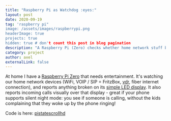 ```yaml
---
title: "Raspberry Pi as Watchdog :eyes:"
layout: post
date: 2020-09-19
tag: 'raspberry pi"
image: /assets/images/raspberrypi.png
headerImage: true
projects: true
hidden: true # don't count this post in blog pagination
description: "A Raspberry Pi (Zero) checks whether home network stuff behaves."
category: project
author: axel
externalLink: false
---
```


At home I have a [Raspberry Pi Zero](https://www.raspberrypi.org/products/raspberry-pi-zero/) that needs entertainment.
It's watching our home network devices (WiFi, VOIP / SIP = FritzBox, [vdr](https://www.vdr-portal.de/), fiber internet connection), and reports anything broken on its [simple LED display](https://shop.pimoroni.com/products/scroll-phat-hd?variant=2380803866634).
It also reports incoming calls visually over that display - great if your phone supports silent night mode: you see if someone is calling, without the kids complaining that they woke up by the phone ringing!

Code is here: [pistatescrollhd](https://github.com/karies/pistatescrollhd)
